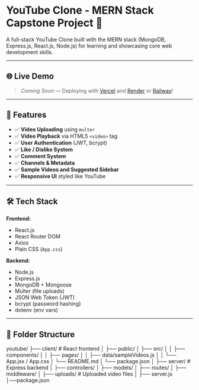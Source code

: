 # YouTube Clone - MERN Stack Capstone Project 🎥

A full-stack YouTube Clone built with the MERN stack (MongoDB, Express.js, React.js, Node.js) for learning and showcasing core web development skills.

---

## 🌐 Live Demo

> _Coming Soon_ — Deploying with [Vercel](https://vercel.com/) and [Render](https://render.com/) or [Railway](https://railway.app/)!

---

## 🚀 Features

- ✅ **Video Uploading** using `multer`
- ✅ **Video Playback** via HTML5 `<video>` tag
- ✅ **User Authentication** (JWT, bcrypt)
- ✅ **Like / Dislike System**
- ✅ **Comment System**
- ✅ **Channels & Metadata**
- ✅ **Sample Videos and Suggested Sidebar**
- ✅ **Responsive UI** styled like YouTube

---

## 🛠 Tech Stack

**Frontend:**
- React.js
- React Router DOM
- Axios
- Plain CSS (`App.css`)

**Backend:**
- Node.js
- Express.js
- MongoDB + Mongoose
- Multer (file uploads)
- JSON Web Token (JWT)
- bcrypt (password hashing)
- dotenv (env vars)

---

## 📁 Folder Structure

youtube/
├── client/ # React frontend
│ ├── public/
│ ├── src/
│ │ ├── components/
│ │ ├── pages/
│ │ ├── data/sampleVideos.js
│ │ └── App.jsx / App.css
│ └── README.md
│ └── package.json
│
├── server/ # Express backend
│ ├── controllers/
│ ├── models/
│ ├── routes/
│ ├── middleware/
│ ├── uploads/ # Uploaded video files
│ ├── server.js
│──package.json